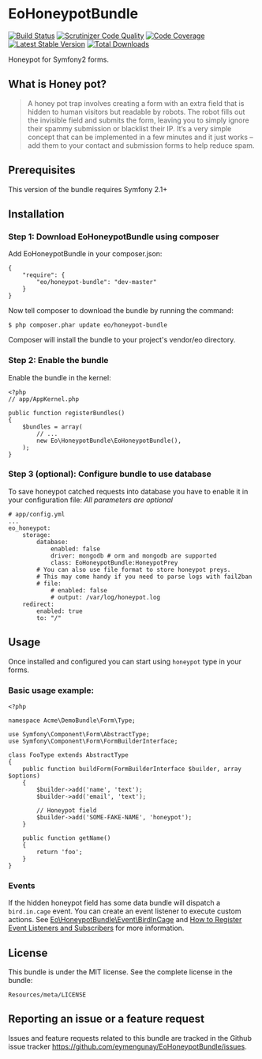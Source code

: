 # EoHoneypotBundle

[![Build Status](https://travis-ci.org/eymengunay/EoHoneypotBundle.svg?branch=master)](https://travis-ci.org/eymengunay/EoHoneypotBundle)
[![Scrutinizer Code Quality](https://scrutinizer-ci.com/g/eymengunay/EoHoneypotBundle/badges/quality-score.png?b=master)](https://scrutinizer-ci.com/g/eymengunay/EoHoneypotBundle/?branch=master)
[![Code Coverage](https://scrutinizer-ci.com/g/eymengunay/EoHoneypotBundle/badges/coverage.png?b=master)](https://scrutinizer-ci.com/g/eymengunay/EoHoneypotBundle/?branch=master)
[![Latest Stable Version](https://poser.pugx.org/eo/honeypot-bundle/v/stable.svg)](https://packagist.org/packages/eo/honeypot-bundle) 
[![Total Downloads](https://poser.pugx.org/eo/honeypot-bundle/downloads.svg)](https://packagist.org/packages/eo/honeypot-bundle)


Honeypot for Symfony2 forms.

## What is Honey pot?
> A honey pot trap involves creating a form with an extra field that is hidden to human visitors but readable by robots.
> The robot fills out the invisible field and submits the form, leaving you to simply ignore their spammy submission or blacklist their IP.
> It’s a very simple concept that can be implemented in a few minutes and it just works – add them to your contact and submission forms to help reduce spam.

## Prerequisites
This version of the bundle requires Symfony 2.1+

## Installation

### Step 1: Download EoHoneypotBundle using composer
Add EoHoneypotBundle in your composer.json:
```
{
    "require": {
        "eo/honeypot-bundle": "dev-master"
    }
}
```

Now tell composer to download the bundle by running the command:
```
$ php composer.phar update eo/honeypot-bundle
```
Composer will install the bundle to your project's vendor/eo directory.

### Step 2: Enable the bundle
Enable the bundle in the kernel:
```
<?php
// app/AppKernel.php

public function registerBundles()
{
    $bundles = array(
        // ...
        new Eo\HoneypotBundle\EoHoneypotBundle(),
    );
}
```

### Step 3 (optional): Configure bundle to use database
To save honeypot catched requests into database you have to enable it in your configuration file:
*All parameters are optional*

```
# app/config.yml
...
eo_honeypot:
    storage:
        database:
            enabled: false
            driver: mongodb # orm and mongodb are supported
            class: EoHoneypotBundle:HoneypotPrey
        # You can also use file format to store honeypot preys.
        # This may come handy if you need to parse logs with fail2ban
        # file:
            # enabled: false
            # output: /var/log/honeypot.log
    redirect:
        enabled: true
        to: "/"
```

## Usage
Once installed and configured you can start using `honeypot` type in your forms.

### Basic usage example:
```
<?php

namespace Acme\DemoBundle\Form\Type;

use Symfony\Component\Form\AbstractType;
use Symfony\Component\Form\FormBuilderInterface;

class FooType extends AbstractType
{
    public function buildForm(FormBuilderInterface $builder, array $options)
    {
        $builder->add('name', 'text');
        $builder->add('email', 'text');

        // Honeypot field
        $builder->add('SOME-FAKE-NAME', 'honeypot');
    }

    public function getName()
    {
        return 'foo';
    }
}
```

### Events

If the hidden honeypot field has some data bundle will dispatch a `bird.in.cage` event. You can create an event listener to execute custom actions. See [Eo\HoneypotBundle\Event\BirdInCage](https://github.com/eymengunay/EoHoneypotBundle/blob/master/Event/BirdInCageEvent.php) and [How to Register Event Listeners and Subscribers](http://symfony.com/doc/current/cookbook/doctrine/event_listeners_subscribers.html) for more information.

## License
This bundle is under the MIT license. See the complete license in the bundle:
```
Resources/meta/LICENSE
```

## Reporting an issue or a feature request
Issues and feature requests related to this bundle are tracked in the Github issue tracker https://github.com/eymengunay/EoHoneypotBundle/issues.
